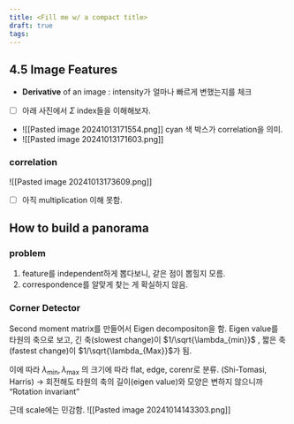 ```yaml
---
title: <Fill me w/ a compact title>
draft: true
tags:
---
```

## 4.5 Image Features
 
- **Derivative** of an image : intensity가 얼마나 빠르게 변했는지를 체크
- [ ] 아래 사진에서 $\Sigma$ index들을 이해해보자. 
- ![[Pasted image 20241013171554.png]] cyan 색 박스가 correlation을 의미.
- ![[Pasted image 20241013171603.png]]


### correlation 
![[Pasted image 20241013173609.png]]
- [ ] 아직 multiplication 이해 못함.

## How to build a panorama
### problem 
1. feature를 independent하게 뽑다보니, 같은 점이 뽑힐지 모름.
2. correspondence를 알맞게 찾는 게 확실하지 않음.
### Corner Detector
Second moment matrix를 만들어서 Eigen decompositon을 함.
Eigen value를 타원의 축으로 보고, 긴 축(slowest change)이 $1/\sqrt{\lambda_{min}}$ , 짧은 축(fastest change)이 $1/\sqrt{\lambda_{Max}}$가 됨. 

이에 따라 $\lambda_{\mathrm{min}}, \lambda_{\mathrm{max}}$ 의 크기에 따라 flat, edge, corenr로 분류. (Shi-Tomasi, Harris)
→ 회전해도 타원의 축의 길이(eigen value)와 모양은 변하지 않으니까 “Rotation invariant”

근데 scale에는 민감함. 
![[Pasted image 20241014143303.png]]